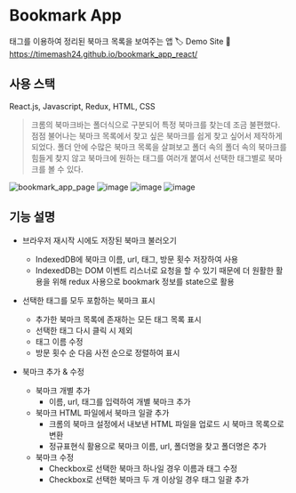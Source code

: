 # Bookmark App 
태그를 이용하여 정리된 북마크 목록을 보여주는 앱 🏷
Demo Site 🔗 https://timemash24.github.io/bookmark_app_react/

## 사용 스택
React.js, Javascript, Redux, HTML, CSS

> 크롬의 북마크바는 폴더식으로 구분되어 특정 북마크를 찾는데 조금 불편했다.
점점 불어나는 북마크 목록에서 찾고 싶은 북마크를 쉽게 찾고 싶어서 제작하게 되었다.
폴더 안에 수많은 북마크 목록을 살펴보고 폴더 속의 폴더 속의 북마크를 힘들게 찾지 않고
북마크에 원하는 태그를 여러개 붙여서 선택한 태그별로 북마크를 볼 수 있다.

![bookmark_app_page](https://user-images.githubusercontent.com/56548122/185840504-c105f9a9-611e-40c4-aba8-c1a8dc0013dd.PNG)
![image](https://user-images.githubusercontent.com/56548122/186594448-f41d07f8-d8c6-4058-bd96-c0bf0bd4196e.png)
![image](https://user-images.githubusercontent.com/56548122/186594517-01585fde-2702-44e1-99ae-b38a5f02cd20.png)
![image](https://user-images.githubusercontent.com/56548122/186597236-eca4d8e6-e10b-45fc-8411-ef9e4831cd76.png)

## 기능 설명
- 브라우저 재시작 시에도 저장된 북마크 불러오기
  - IndexedDB에 북마크 이름, url, 태그, 방문 횟수 저장하여 사용 
  - IndexedDB는 DOM 이벤트 리스너로 요청을 할 수 있기 때문에 더 원활한 활용을 위해 redux 사용으로 bookmark 정보를 state으로 활용

- 선택한 태그를 모두 포함하는 북마크 표시
  - 추가한 북마크 목록에 존재하는 모든 태그 목록 표시
  - 선택한 태그 다시 클릭 시 제외
  - 태그 이름 수정
  - 방문 횟수 순 다음 사전 순으로 정렬하여 표시

- 북마크 추가 & 수정
  - 북마크 개별 추가 
    - 이름, url, 태그를 입력하여 개별 북마크 추가
  - 북마크 HTML 파일에서 북마크 일괄 추가
    - 크롬의 북마크 설정에서 내보낸 HTML 파일을 업로드 시 북마크 목록으로 변환
    - 정규표현식 활용으로 북마크 이름, url, 폴더명을 찾고 폴더명은  추가
  - 북마크 수정
    - Checkbox로 선택한 북마크 하나일 경우 이름과 태그 수정 
    - Checkbox로 선택한 북마크 두 개 이상일 경우 태그 일괄 추가
